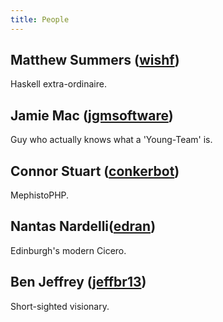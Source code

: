 ```yaml
---
title: People
---
```


Matthew Summers ([wishf][])
---------------------------

Haskell extra-ordinaire.


Jamie Mac ([jgmsoftware][])
----------------------------

Guy who actually knows what a 'Young-Team' is.


Connor Stuart ([conkerbot][])
-----------------------------

MephistoPHP.


Nantas Nardelli([edran][])
--------------------------

Edinburgh's modern Cicero.


Ben Jeffrey ([jeffbr13][])
--------------------------

Short-sighted visionary.


<!-- links -->

[jeffbr13]: https://github.com/jeffbr13
[jgmsoftware]: https://github.com/jgmsoftware
[conkerbot]: https://twitter.com/conkerbot
[wishf]: https://github.com/wishf
[edran]: https://github.com/edran
